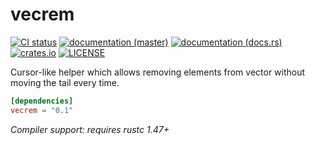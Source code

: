 # vecrem

[![CI status](https://github.com/WaffleLapkin/vecrem/workflows/Continuous%20integration/badge.svg)](https://github.com/WaffleLapkin/vecrem/actions)
[![documentation (master)](https://img.shields.io/badge/docs-master-brightgreen)](https://vecrem.netlify.com/)
[![documentation (docs.rs)](https://docs.rs/vecrem/badge.svg)](https://docs.rs/vecrem)
[![crates.io](https://img.shields.io/crates/v/vecrem.svg)](https://crates.io/crates/vecrem)
[![LICENSE](https://img.shields.io/badge/license-WTFPL-blueviolet.svg)](LICENSE)

Cursor-like helper which allows removing elements from vector without moving the tail every time.

```toml
[dependencies]
vecrem = "0.1"
```

_Compiler support: requires rustc 1.47+_
